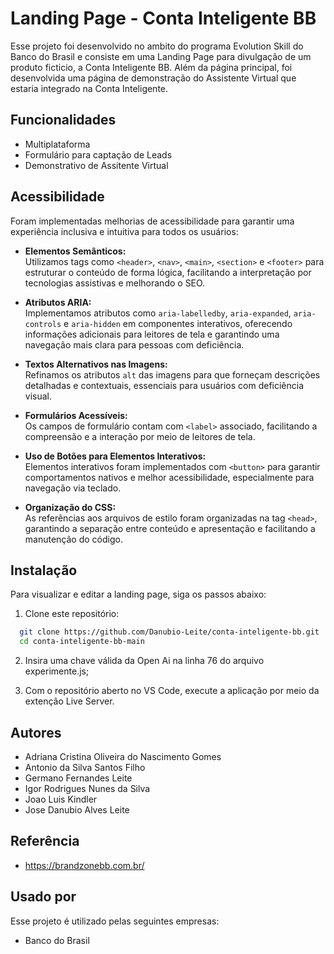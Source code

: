 
# Landing Page - Conta Inteligente BB

Esse projeto foi desenvolvido no ambito do programa Evolution Skill do Banco do Brasil e 
consiste em uma Landing Page para divulgação de um produto ficticio, a Conta Inteligente
BB. Além da página principal, foi desenvolvida uma página de demonstração do Assistente 
Virtual que estaria integrado na Conta Inteligente.


## Funcionalidades

- Multiplataforma
- Formulário para captação de Leads
- Demonstrativo de Assitente Virtual

## Acessibilidade

Foram implementadas melhorias de acessibilidade para garantir uma experiência inclusiva e intuitiva para todos os usuários:

- **Elementos Semânticos:**  
  Utilizamos tags como `<header>`, `<nav>`, `<main>`, `<section>` e `<footer>` para estruturar o conteúdo de forma lógica, facilitando a interpretação por tecnologias assistivas e melhorando o SEO.

- **Atributos ARIA:**  
  Implementamos atributos como `aria-labelledby`, `aria-expanded`, `aria-controls` e `aria-hidden` em componentes interativos, oferecendo informações adicionais para leitores de tela e garantindo uma navegação mais clara para pessoas com deficiência.

- **Textos Alternativos nas Imagens:**  
  Refinamos os atributos `alt` das imagens para que forneçam descrições detalhadas e contextuais, essenciais para usuários com deficiência visual.

- **Formulários Acessíveis:**  
  Os campos de formulário contam com `<label>` associado, facilitando a compreensão e a interação por meio de leitores de tela.

- **Uso de Botões para Elementos Interativos:**  
  Elementos interativos foram implementados com `<button>` para garantir comportamentos nativos e melhor acessibilidade, especialmente para navegação via teclado.

- **Organização do CSS:**  
  As referências aos arquivos de estilo foram organizadas na tag `<head>`, garantindo a separação entre conteúdo e apresentação e facilitando a manutenção do código.


## Instalação

Para visualizar e editar a landing page, siga os passos abaixo:

1. Clone este repositório:

```bash
  git clone https://github.com/Danubio-Leite/conta-inteligente-bb.git
  cd conta-inteligente-bb-main
```

2. Insira uma chave válida da Open Ai na linha 76 do arquivo experimente.js;

3. Com o repositório aberto no VS Code, execute a aplicação por meio da extenção Live Server. 
    
## Autores

- Adriana Cristina Oliveira do Nascimento Gomes
- Antonio da Silva Santos Filho
- Germano Fernandes Leite
- Igor Rodrigues Nunes da Silva
- Joao Luis Kindler
- Jose Danubio Alves  Leite



## Referência

 - https://brandzonebb.com.br/


## Usado por

Esse projeto é utilizado pelas seguintes empresas:

- Banco do Brasil

